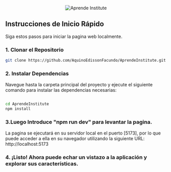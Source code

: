 <p align="center">
  <img src="https://play-lh.googleusercontent.com/629-T8NY29LZRG0ppGD8riZFBmvo6N9Ig0WYHXWIJJN6NTFmN51qcnhoP6ajlVyCTpo" alt="Aprende Institute">
</p>

## Instrucciones de Inicio Rápido

Siga estos pasos para iniciar la pagina web localmente.

### 1. Clonar el Repositorio

```bash
git clone https://github.com/AquinoEdissonFacundo/AprendeInstitute.git
```
### 2. Instalar Dependencias
Navegue hasta la carpeta principal del proyecto y ejecute el siguiente comando para instalar las dependencias necesarias:
```bash

cd AprendeInstitute
npm install
```
### 3.Luego Introduce "npm run dev" para levantar la pagina.
La pagina se ejecutará en su servidor local en el puerto [5173], por lo que puede acceder a ella en su navegador utilizando la siguiente URL:
http://localhost:5173

### 4. ¡Listo! Ahora puede echar un vistazo a la aplicación y explorar sus características.



